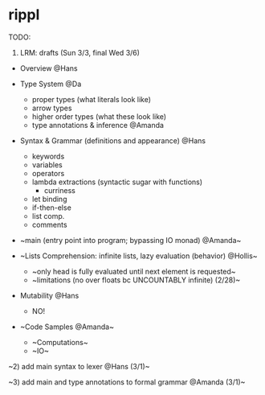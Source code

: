# rippl


TODO:

1) LRM: drafts (Sun 3/3, final Wed 3/6)
  - Overview @Hans
  
  - Type System @Da
    - proper types (what literals look like)
    - arrow types
    - higher order types (what these look like)
    - type annotations & inference @Amanda
    
  - Syntax & Grammar (definitions and appearance) @Hans
    - keywords
    - variables
    - operators
    - lambda extractions (syntactic sugar with functions)
      - curriness
    - let binding
    - if-then-else
    - list comp.
    - comments
    
  - ~main (entry point into program; bypassing IO monad) @Amanda~
  
  - ~Lists Comprehension: infinite lists, lazy evaluation (behavior) @Hollis~
     - ~only head is fully evaluated until next element is requested~
     - ~limitations (no over floats bc UNCOUNTABLY infinite) (2/28)~
     
  - Mutability @Hans
     - NO!

  - ~Code Samples @Amanda~
      - ~Computations~
      - ~IO~


~2) add main syntax to lexer @Hans (3/1)~

~3) add main and type annotations to formal grammar @Amanda (3/1)~
